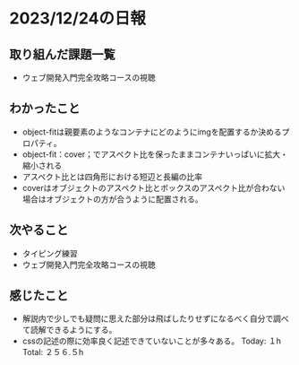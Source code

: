 # 2023/12/24の日報
## 取り組んだ課題一覧
* ウェブ開発入門完全攻略コースの視聴

## わかったこと
* object-fitは親要素のようなコンテナにどのようにimgを配置するか決めるプロパティ。
* object-fit：cover；でアスペクト比を保ったままコンテナいっぱいに拡大・縮小される
* アスペクト比とは四角形における短辺と長編の比率
* coverはオブジェクトのアスペクト比とボックスのアスペクト比が合わない場合はオブジェクトの方が合うように配置される。
## 次やること
*  タイピング練習
*  ウェブ開発入門完全攻略コースの視聴
## 感じたこと
* 解説内で少しでも疑問に思えた部分は飛ばしたりせずになるべく自分で調べて読解できるようにする。
* cssの記述の際に効率良く記述できていないことが多々ある。
Today: １h
Total: ２５６.５h
